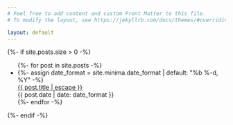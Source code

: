 ```yaml
---
# Feel free to add content and custom Front Matter to this file.
# To modify the layout, see https://jekyllrb.com/docs/themes/#overriding-theme-defaults

layout: default
---
```

{%- if site.posts.size > 0 -%}
<ul class="posts">
	{%- for post in site.posts -%}
	<li class="post-container">
		{%- assign date_format = site.minima.date_format | default: "%b %-d, %Y" -%}
		<div>
			<a class="post-teaser-title" href="{{ post.url | relative_url }}">
				{{ post.title | escape }}
			</a>
		</div>
		<time class="post-date">{{ post.date | date: date_format }}</time>
	</li>
	{%- endfor -%}
</ul>
{%- endif -%}
